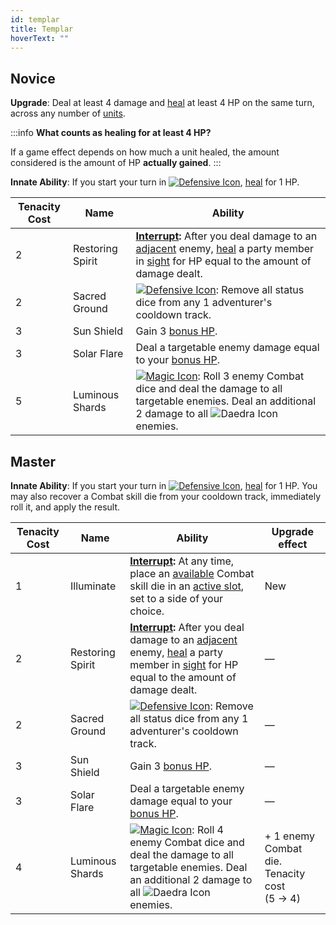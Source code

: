 ```yaml
---
id: templar
title: Templar
hoverText: ""
---
```


## Novice

**Upgrade**: Deal at least 4 damage and [heal](/docs/glossary/healing) at least 4 HP on the same turn, across any number of [units](/docs/glossary/unit).

:::info
**What counts as healing for at least 4 HP?**

If a game effect depends on how much a unit healed, the amount considered is the amount of HP **actually gained**.
:::

**Innate Ability**: If you start your turn in [<img src="/icons/defensive.svg" alt="Defensive Icon" className="icon-svg" />](/docs/battles/battle-forms/defensive), [heal](/docs/glossary/healing) for 1 HP.

| Tenacity Cost | Name             | Ability                                                                                                                                                                                                                                                                                              |
| ------------- | ---------------- | ---------------------------------------------------------------------------------------------------------------------------------------------------------------------------------------------------------------------------------------------------------------------------------------------------- |
| 2             | Restoring Spirit | **[Interrupt](/docs/glossary/interrupt):** After you deal damage to an [adjacent](/docs/glossary/adjacent) enemy, [heal](/docs/glossary/healing) a party member in [sight](/docs/glossary/sight) for HP equal to the amount of damage dealt.                                                         |
| 2             | Sacred Ground    | [<img src="/icons/defensive.svg" alt="Defensive Icon" className="icon-svg" />](/docs/battles/battle-forms/defensive): Remove all status dice from any 1 adventurer's cooldown track.                                                                                                                 |
| 3             | Sun Shield       | Gain 3 [bonus HP](/docs/glossary/bonus-hp).                                                                                                                                                                                                                                                          |
| 3             | Solar Flare      | Deal a targetable enemy damage equal to your [bonus HP](/docs/glossary/bonus-hp).                                                                                                                                                                                                                    |
| 5             | Luminous Shards  | [<img src="/icons/magic.svg" alt="Magic Icon" className="icon-svg" />](/docs/battles/battle-forms/magic): Roll 3 enemy Combat dice and deal the damage to all targetable enemies. Deal an additional 2 damage to all <img src="/icons/daedra.svg" alt="Daedra Icon" className="icon-svg" /> enemies. |

## Master

**Innate Ability**: If you start your turn in [<img src="/icons/defensive.svg" alt="Defensive Icon" className="icon-svg" />](/docs/battles/battle-forms/defensive), [heal](/docs/glossary/healing) for 1 HP. You may also recover a Combat skill die from your cooldown track, immediately roll it, and apply the result.

| Tenacity Cost | Name             | Ability                                                                                                                                                                                                                                                                                              | Upgrade effect                                  |
| ------------- | ---------------- | ---------------------------------------------------------------------------------------------------------------------------------------------------------------------------------------------------------------------------------------------------------------------------------------------------- | ----------------------------------------------- |
| 1             | Illuminate       | **[Interrupt](/docs/glossary/interrupt):** At any time, place an [available](/docs/glossary/available) Combat skill die in an [active slot](/docs/glossary/active-slot), set to a side of your choice.                                                                                               | New                                             |
| 2             | Restoring Spirit | **[Interrupt](/docs/glossary/interrupt):** After you deal damage to an [adjacent](/docs/glossary/adjacent) enemy, [heal](/docs/glossary/healing) a party member in [sight](/docs/glossary/sight) for HP equal to the amount of damage dealt.                                                         | —                                               |
| 2             | Sacred Ground    | [<img src="/icons/defensive.svg" alt="Defensive Icon" className="icon-svg" />](/docs/battles/battle-forms/defensive): Remove all status dice from any 1 adventurer's cooldown track.                                                                                                                 | —                                               |
| 3             | Sun Shield       | Gain 3 [bonus HP](/docs/glossary/bonus-hp).                                                                                                                                                                                                                                                          | —                                               |
| 3             | Solar Flare      | Deal a targetable enemy damage equal to your [bonus HP](/docs/glossary/bonus-hp).                                                                                                                                                                                                                    | —                                               |
| 4             | Luminous Shards  | [<img src="/icons/magic.svg" alt="Magic Icon" className="icon-svg" />](/docs/battles/battle-forms/magic): Roll 4 enemy Combat dice and deal the damage to all targetable enemies. Deal an additional 2 damage to all <img src="/icons/daedra.svg" alt="Daedra Icon" className="icon-svg" /> enemies. | + 1 enemy Combat die. Tenacity cost<br/>(5 → 4) |
